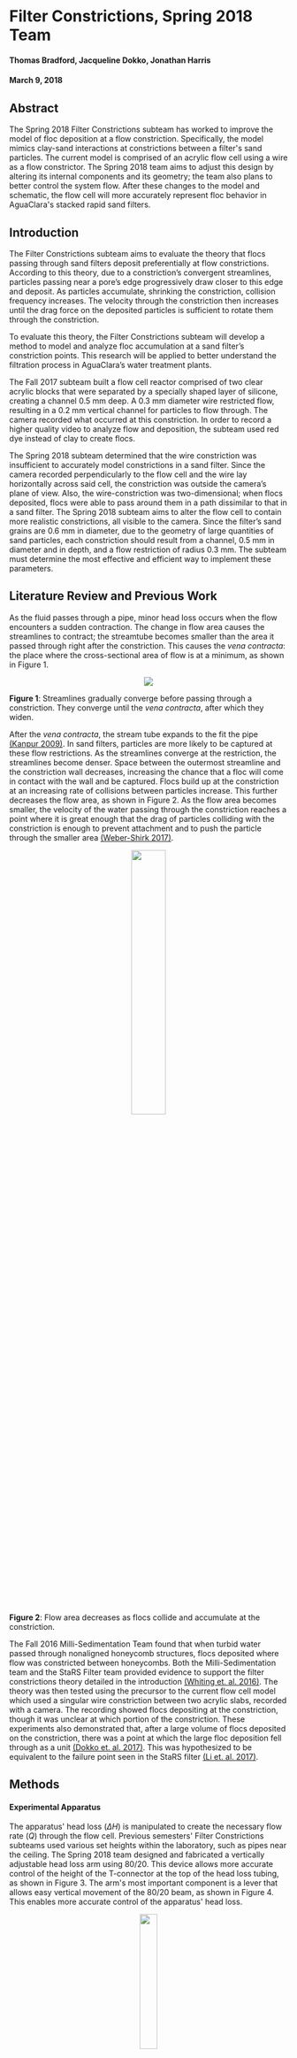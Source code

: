 # Filter Constrictions, Spring 2018 Team
#### Thomas Bradford, Jacqueline Dokko, Jonathan Harris
#### March 9, 2018

## Abstract

The Spring 2018 Filter Constrictions subteam has worked to improve the model of floc deposition at a flow constriction. Specifically, the model mimics clay-sand interactions at constrictions between a filter's sand particles. The current model is comprised of an acrylic flow cell using a wire as a flow constrictor. The Spring 2018 team aims to adjust this design by altering its internal components and its geometry; the team also plans to better control the system flow. After these changes to the model and schematic, the flow cell will more accurately represent floc behavior in AguaClara's stacked rapid sand filters.

## Introduction

The Filter Constrictions subteam aims to evaluate the theory that flocs passing through sand filters deposit preferentially at flow constrictions. According to this theory, due to a constriction’s convergent streamlines, particles passing near a pore’s edge progressively draw closer to this edge and deposit. As particles accumulate, shrinking the constriction, collision frequency increases. The velocity through the constriction then increases until the drag force on the deposited particles is sufficient to rotate them through the constriction.

To evaluate this theory, the Filter Constrictions subteam will develop a method to model and analyze floc accumulation at a sand filter’s constriction points. This research will be applied to better understand the filtration process in AguaClara’s water treatment plants.

The Fall 2017 subteam built a flow cell reactor comprised of two clear acrylic blocks that were separated by a specially shaped layer of silicone, creating a channel 0.5 mm deep. A 0.3 mm diameter wire restricted flow, resulting in a 0.2 mm vertical channel for particles to flow through. The camera recorded what occurred at this constriction. In order to record a higher quality video to analyze flow and deposition, the subteam used red dye instead of clay to create flocs.

The Spring 2018 subteam determined that the wire constriction was insufficient to accurately model constrictions in a sand filter. Since the camera recorded perpendicularly to the flow cell and the wire lay horizontally across said cell, the constriction was outside the camera’s plane of view. Also, the wire-constriction was two-dimensional; when flocs deposited, flocs were able to pass around them in a path dissimilar to that in a sand filter. The Spring 2018 subteam aims to alter the flow cell to contain more realistic constrictions, all visible to the camera. Since the filter’s sand grains are 0.6 mm in diameter, due to the geometry of large quantities of sand particles, each constriction should result from a channel, 0.5 mm in diameter and in depth, and a flow restriction of radius 0.3 mm. The subteam must determine the most effective and efficient way to implement these parameters.


## Literature Review and Previous Work

As the fluid passes through a pipe, minor head loss occurs when the flow encounters a sudden contraction. The change in flow area causes the streamlines to contract; the streamtube becomes smaller than the area it passed through right after the constriction. This causes the *vena contracta*: the place where the cross-sectional area of flow is at a minimum, as shown in Figure 1.

<p align="center"><img src="https://github.com/AguaClara/filter-constrictions/blob/master/Images/Hydraulic_vena_contracta_275px.png?raw=true"/>
</p>

**Figure 1**: Streamlines gradually converge before passing through a constriction. They converge until the *vena contracta*, after which they widen.


After the *vena contracta*, the stream tube expands to the fit the pipe [(Kanpur 2009)](). In sand filters, particles are more likely to be captured at these flow restrictions. As the streamlines converge at the restriction, the streamlines become denser. Space between the outermost streamline and the constriction wall decreases, increasing the chance that a floc will come in contact with the wall and be captured. Flocs build up at the constriction at an increasing rate of collisions between particles increase. This further decreases the flow area, as shown in Figure 2. As the flow area becomes smaller, the velocity of the water passing through the constriction reaches a point where it is great enough that the drag of particles colliding with the constriction is enough to prevent attachment and to push the particle through the smaller area [(Weber-Shirk 2017)](https://courses.cit.cornell.edu/cee4540/pdf/Flow%20Control%20and%20Measurement.pdf).

<p align="center"><img src="https://github.com/AguaClara/filter-constrictions/blob/master/Images/ConstrictionsSandGrains.png?raw=true" width="35%"/>
</p>

**Figure 2**: Flow area decreases as flocs collide and accumulate at the constriction.

The Fall 2016 Milli-Sedimentation Team found that when turbid water passed through nonaligned honeycomb structures, flocs deposited where flow was constricted between honeycombs. Both the Milli-Sedimentation team and the StaRS Filter team provided evidence to support the filter constrictions theory detailed in the introduction
[(Whiting et. al. 2016)](https://www.overleaf.com/8159891kkzwhhgszwtb#/28827379/). The theory was then tested using the precursor to the current flow cell model which used a singular wire constriction between two acrylic slabs, recorded with a camera. The recording showed flocs depositing at the constriction, though it was unclear at which portion of the constriction. These experiments also demonstrated that, after a large volume of flocs deposited on the constriction, there was a point at which the large floc deposition fell through as a unit [(Dokko et. al. 2017)](https://www.overleaf.com/read/gjkjdyvyhnxs#/41170384/). This was hypothesized to be equivalent to the failure point seen in the StaRS filter [(Li et. al. 2017)](https://www.overleaf.com/6268224jmjfms#/21041070/).

## Methods

#### Experimental Apparatus

The apparatus' head loss ($\Delta H$) is manipulated to create the necessary flow rate ($Q$) through the flow cell. Previous semesters' Filter Constrictions subteams used various set heights within the laboratory, such as pipes near the ceiling. The Spring 2018 team designed and fabricated a vertically adjustable head loss arm using 80/20. This device allows more accurate control of the height of the T-connector at the top of the head loss tubing, as shown in Figure 3. The arm's most important component is a lever that allows easy vertical movement of the 80/20 beam, as shown in Figure 4. This enables more accurate control of the apparatus' head loss.

<p align="center">
<img src="https://github.com/AguaClara/filter-constrictions/blob/master/Images/HeadlossAdjuster.jpg?raw=true" width="25%" />
</p>

**Figure 3**: Vertically adjustable head loss arm. The head loss tubing was attached to the top of the arm, as indicated by the red arrow.

<p align="center">
<img src="https://github.com/AguaClara/filter-constrictions/blob/master/Images/AdjustablePart.jpg?raw=true" width="25%"/>
</p>

**Figure 4**: Lever that required a 3/4 turn to tighten the arm in place.

#### Schematic

The team created a new schematic, shown in Figure 5, to highlight the importance of the head loss tubing to the apparatus. The difference in the height ($\Delta H$) of the head loss tubing and the red waste line in lab dictate the flow rate through the flow cell due to the pressure differences both sides of the flow cell.

<p align="center"><img src="https://github.com/AguaClara/filter-constrictions/blob/master/Images/Copy%20of%20Schematic.jpg?raw=true" width="70%"/>
</p>

**Figure 5**: The schematic represents the flow apparatus as designed by the Fall 2017 subteam. The changes made highlight the importance of the head loss tubing at the ceiling and its relationship to the laboratory waste line. Adapted and modified from [Dokko et. al. 2017](https://www.overleaf.com/read/gjkjdyvyhnxs#/41170384/).

<p align="center">
<img src="https://github.com/AguaClara/filter-constrictions/blob/master/Images/Apparatus.jpg?raw=true" width="50%"/>
</p>

**Figure 6**:  The flow apparatus, shown with labeled parts.

#### Flow Cell

To assemble the flow cell, the Spring 2018 subteam used the same two clear acrylic blocks as the Fall 2017 subteam. The silicon layer between the acrylic blocks was cut to constrict flow, as shown in Figure 7. Two rows along the bottom acrylic block, with five tightened screws each, guarantee that the cell is watertight, as depicted in Figures 8 and 9. The flow cell is mounted in the wooden mount as shown in Figure 9. An LED rests in the mount, behind the flow cell, to provide backlighting for high-quality video recordings.

<p align="center">
  <img src="https://github.com/AguaClara/filter-constrictions/blob/master/Images/BumpConstriction%20Design.png?raw=true" width="40%"/>
</p>

**Figure 7**: The new design of the flow cell models a single constriction column, so that the team can take videos showing where flocs settle on the constriction.

<p align="center">
<img src="https://github.com/AguaClara/filter-constrictions/blob/master/Images/flowcellside.jpg?raw=true" width="40%" />

</p>

**Figure 8**: This silicone spacer is placed under pressure between two acrylic blocks, creating a watertight seal.

<p align="center"><img src="https://github.com/AguaClara/filter-constrictions/blob/master/Images/newmount.png?raw=true" width="25%"/>
</p>

**Figure 9**: The flow cell contained in the previously created mount.

#### Complications in construction

As the team discussed methods to design a new constriction, the first idea was to add a row of sand in the current flow cell. The team considered gluing the sand inside the flow cell; however, the glue was opaque and prevented high-quality video recordings.  The team then decided to use sand grains slightly larger than the gap between the acrylic blocks, large enough to deform when pressed between the tightening blocks. As shown in Figure 10, this design was unsatisfactory for multiple reasons. The sand grains were misaligned, and large gaps arose between some grains. Water preferentially flowed between larger gaps, and the resulting flow patterns were dissimilar to those found in a sand filter.


<p align="center"><img src="https://github.com/AguaClara/filter-constrictions/blob/master/Images/SandRowFlowCell2.jpg?raw=true" width = "50%"/>
</p>

**Figure 10**: The row of sand grains inserted at the constriction.

### Procedure
To observe the floc-sand interactions at a constriction, a flow cell was developed to model the microscale occurrence. The flow cell had clear acrylic walls to allow for video recordings of the constriction. Analysis of the footage allows evaluation of the hypothesis.

The system was set up in such a way that flocs would be developed in the flocculator preceding the flow cell; the floc behavior would then be recorded by a close-up camera set at the constriction of the flow cell. These experiments were run for durations up to an hour to observe the short term and long term events at the constriction.

In the past, the constriction was modeled through a 0.5 mm space created by a water-tight silicon spacer between the acrylic pieces where a 0.3 mm diameter wire created a 0.2 mm constriction between the acrylic walls of the cell. Though the flocs have historically been made of coagulant (PACl) and clay, the Filter Constrictions subteam recently chose to switch out the clay for red dye #40. This increased floc visibility, attributed to color contrast in the video footage.

## Results and Analysis

The head loss equation was used to calculate the arm's appropriate height. $Q$ was calculated to be 27.75 $\mu L / min$, and the diameter $D$ of the microtubing was found to be 0.042 $in$. The length ($L$) of the microtubing is currently 275 $cm$, and the calculated flow rate through one constriction is 27.75 $\mu L / min$. The flow rate through a row of sand particles was calculated to be 555 $\mu L/min$, using the previous team's flow cell measurements, as shown in Figure 11. The length of microtubing contained in one roll is 100 $ft$.

Given these two lengths of microtubing and two flow values, the subteam calculated the head losses corresponding to each possible combination of tubing length and flow rate. The results are shown Table 1.  The following equation was used to calculate the apparatus' head loss:

$$\Delta H = \frac{128L}{\rho g\pi} \frac{\mu Q}{D^4}$$

**Table 1**: The apparatus' calculated head loss at various flow rates and lengths of microtubing.

| Length of tube ($L$) | Flow Rate $\mu L/min$ | Head loss $\Delta H$ (cm) |
|:--------------------:|:-------------------:|:-------------------------:|
|        275cm         |        27.75        |           0.363           |
|         100'         |        27.75        |           4.026           |
|        275cm         |         555         |           7.262           |
|         100'         |         555         |          80.492           |


<p align="center">
<img src="https://github.com/AguaClara/filter-constrictions/blob/master/Images/Flowcellsketch.jpg?raw=true" width ="50%" />
</p>

**Figure  11**: The dimensions of the flow cell as designed by the Fall 2017 Filter Constrictions subteam [(Dokko et. al.)](https://www.overleaf.com/read/gjkjdyvyhnxs#/41170384/).

The current design, corresponding to values in Table 1's first row, has a head loss value less than 1$cm$. The team cannot satisfactorily manipulate the 80/20 arm to produce this precise value, so the team must find an alternative design.

The subteam experimented with using a row of sand particles to act as constrictors; issues arose with keeping the sand in place. The sand also scratched the acrylic blocks. Determining that use of a row of sand particles was unideal, the team decided to use a design matching Table 1's second row of values. It will contain one flow constriction, a flow rate of 27.75 $\mu L/min$, and a microtubing length of 100 ft. The head loss of 4.026 $cm$ is the most feasible to implement.

## Conclusions
The multiple new models developed by the team brought up a few interesting details for the team to consider. The implementation of a single constriction model required the installment of a long headloss microtube to further discourage flow through the flow cell. The videos recorded showed how the previous flow cell velocity was much greater than the estimated actual velocity through a pore of 2mL/min. The accuracy of the flow velocity as well as the dimensions of the flow cell itself was shown to be vital to the results of the constriction observation. Also, it became apparent that the calculated velocity from the headloss tubing was potentially different from the velocity that was actually created in the flow cell by the apparatus. The team planned to address this discrepancy by measuring the actual flow in the flow cell and manipulating the headloss tubing until the proper velocity was accomplished. In order to avoid this same issue in the future, the team inputted an adjustable headloss tubing apparatus such that the height of the tubing could easily be adjusted. Once the team figures out the relation between the absolute height of the tubing and the flow cell velocity, the height can easily be adjusted in case the flow cell requires a higher velocity (i.e. modeling more than one constriction) than that used for the one constriction model. This would be applicable to the model which uses sand grains in a row since that would model approximately ten constrictions at once. The most accurate model would help the team understand the physics of the occurrences at the constrictions between each sand particle within the sand filter such that these can be optimized for maximum performance within the plant.

## Future Work

In order to optimize the flow cell velocity to that of fluid flowing through one constriction in a StaRS filter, the length of the headloss tubing must be increased. This will greatly increase headloss and allow for a decreased flow cell velocity through the model of the single constriction. The team believes that this can be accomplished by coiling a long microtube around a cylindrical base to decrease the need for an unrealistic height increase. The team must also calculate the proper length of this microtube in order to ensure that the flow velocity is accurate to that of the actual StaRS filter. The accuracy of the flow cell velocity to the calculated one can be tested using ImageJ particle tracking to measure the actual velocity in the flow cell. Alternatively, the outflow from the flow cell can be collected with respect to time to measure the velocity as well. After these are optimized, the team can determine which constriction works best as an accurate model of the flow in a sand filter.

Further, the team is looking to insert a needle valve as part of the apparatus. This would allow for a reduction in the minute pulsation observed in the flow cell. The flow accumulator was implemented in the earlier iterations of the system which seemed to decrease the major pulsation. However, considering the microscale environment of the constriction, diminishing all pulsation in the flow cell is of great importance. This step would have to come after the team figures out the details of the new constriction design.




## Bibliography
Logan, B. E., Hermanowicz, S. W., & Parker, A. S. (1987). A Fundamental Model for Trickling Filter Process Design. Journal (Water Pollution Control Federation), 59(12), 1029–1042.

# Manual
This manual lays out the details of the material and methods used for the aforementioned experiments.

## Fabrication Details
### Flow Cell
* Two 6" x 2.75" clear acrylic sheets
* 1/32" silicone sheet
* 0.3mm diameter wire
* Ten screws
* Ten wingnuts
* Sand


### Model flocculator
* 3.5" diameter cylindrical cardboard tube
* 11.45m long flexible tubing with 1/4" Diameter
* Tape
* Push-to-connects with barbed connections

### Systemic Apparatus
* Two peristaltic pumps
* Model flocculator (described above)
* Four 1L Nalgene bottles
* FlyCapture camera with software
* LED light
* 1/4" hard tubing
* Microtubing
* Polyaluminum Chloride (PACl) coagulant
* Red #40 dye


## Experimental Methods
### Set-up
1. Turn the valves of the inlet (Blue) and outlet (Red) hoses to the open positions (vertical handle).
  * If the dye and/or coagulant bottles are not connected to the system, replace the water bottles with the correct chemicals. See tube labeling to ensure proper correspondence of microtubing to the chemical.
2. Turn on the pumps and make sure that both the water pump and coagulant/dye pumps are running in the clockwise direction.
3. Ensure both pumps are on "INT" mode.
4. Set the water pump to 38.9 rpm and the dye/coagulant pump to 20 rpm.
5. Set up the camera and connect it to the computer. If it does not show up, click Force IP.

 Setting up the camera
 * Unscrew the caps from both ends of the camera and the camera holding device connected to the computer.
 * Screw the camera onto the holding device
 * Attention: It is very important that no fingerprints are left on any of the lenses of the camera to ensure no disruption in the footage


### Experiment
1. Check that the flow cell is cleared of any old flocs, free of air bubbles and properly set up in its mount with the outlet side down.
2. Turn on both of the pumps.
3. Let the pumps run until flocs begin to form.
4. Keeping the pumps running, start recording a video using the Point Grey FlyCap Software.

### Running FlyCap Software
1. Open the Point Grey FlyCap software.
2. Make sure that the camera is connected to the computer and shows up as the recording device on the screen.
3. Zoom in or out of the footage screen to adjust to the full capacity of the video dimensions.
4. Click record.
5. When the new window opens up check that the file path is directed to the proper folder location.
6. Change the "Image" tab to the "Video" tab and select "MPEG" from the drop-down menu.
7. Click the button on the file type and it should automatically select the appropriate values for the file type.
8. Click "Start Recording" at the bottom of the window.
  * Check that the number of "Corrupted Images" remains low and the number of "Saved Images" increases accordingly.
  * Do not record for too long as the video may not save properly if it is too large.

### Cleaning Procedure
1. Obtain a bucket and fill it with clean, cold water. Place it on a stand to put it at the height of the flow cell mount.
  * Cold water is necessary to minimize dissolved oxygen levels. This will prevent air bubble formation in the flow cell later.
2. Turn the valves of the inlet (Blue) and outlet (Red) hoses to the open positions (vertical handle).
3. Turn on just the water pump to flush out the system of chemicals.
4. Submerge the flow cell in the bucket of cold water and open the flow cell by unscrewing all ten screws.
5. Clean the flow cell using glass cleaner and paper towels.
6. While maintaining the flow cell underwater, reassemble the flow cell with proper silicon and wire orientation. Screw all 10 screws tightly.
    - Check that neither the outlet or inlet holes are covered by the silicone piece. The silicone piece can slide around during this step.
    - Some screws may not slide in easily due to alignment. Loosely attach all ten screw, then tighten for better alignment. Use Philips screwdriver.
7. If air bubbles are trapped, tap the sides of the flow cell with the outlet facing up to allow bubbles to exit upwards. DO NOT tap the face as it may damage the surface and decrease visibility in the footage.  
8. Turn off pumps if no experiments are to follow immediately after cleaning. If experiments are to follow immediately, switch the dye and coagulant pump on and begin the experiment.

## Experimental Checklist
* Check that the coagulant and dye are plugged into their proper pump tubings.
* Check that the flow cell is cleaned and free of air bubbles.
* Check that both the inlet and outlet valves are open.
* Check that the flow cell inlet and outlet are not covered by the silicone sheet.
* Check that the headloss adjustment is at the proper height.


## ProCoDA Method File
ProCoDA has not been used for this apparatus.

## Python Code

### Variables
$p$: pressure \
$\rho$: density of the fluid (water)\
$g$: gravity \
$h$: head loss \
$L$: length of tubing \
$\mu$: dynamic viscosity of the fluid (water) \
$Q$: flow rate\
$D$: Diameter of tube \

The equations for pressure:
$$\Delta p = \rho g \Delta h $$
$$\Delta p = \frac{128L}{\pi} \frac{\mu Q}{D^4}$$
**To calculate head loss**:
$$\Delta h = \frac{128L}{\rho g\pi} \frac{\mu Q}{D^4}$$

First, if we were to model one constriction with the average velocity through the pores of the filter column.

```python
from aide_design.play import *
import math as m
from scipy import constants
V_filter = 1.85*u.mm/u.s
A_filter = (0.5*u.mm)**2
Q_filter = V_filter*A_filter
Q_filter.to(u.ul/u.min)

L = 275*u.cm
g = constants.g*u.m/(u.s)**2
rho = 1*u.g/(u.cm)**3
mu = 8.90*(10**(-4))*u.Pa *u.s
D =  0.042*u.inch
deltah = (128*L*mu*Q_filter)/(rho*g*m.pi*D**4)
deltah.to(u.cm)

```
With the current set up, the team calculates 0.36 cm of head loss. This is too small to be able to adjust with the height of the waste tube, and therefore the team must find another solution. The first possible solution is to use a row of sand grains and then model the constriction through multiple pores. This allows us to increase the flow rate through the flow cell and thus have a higher, more manageable head ($\Delta H$).

```python
V_sand = 1.85*u.mm/u.s
A_sand = 0.5*u.mm * 10*u.mm
Q_sand = V_sand*A_sand
Q_sand.to(u.ul/u.min)
deltah_sand = (128*L*mu*Q_sand)/(rho*g*m.pi*D**4)
deltah_sand.to(u.cm)
```
With these changes, $\Delta H$ is 7.26 cm, which is more manageable, but still very small. Since the waste line in the lab is coiled, there is a chance that air in the line can increase the head loss in the line, and therefore can complicate the design. Therefore, if after running experiments, we find that the flow rate is too slow, we will increase the length of the microtubing used to increase $\Delta H$. The team would use a 100 ft long roll of microtubing.

```python
# If we use an entire roll of micro tubing
L2 = 100*u.feet
deltah2 = (128*L2*mu*Q_sand)/(rho*g*m.pi*D**4)
deltah2.to(u.cm)
```
The team calculated the $\Delta H$ to be 80 centimeters.



```python
# To convert the document from markdown to pdf
pandoc FilterConstrictionsReport.md -o Filter-Constrictions_Research_Report.pdf
```
